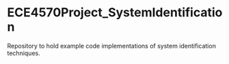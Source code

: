 # ECE4570Project_SystemIdentification
Repository to hold example code implementations of system identification techniques.
